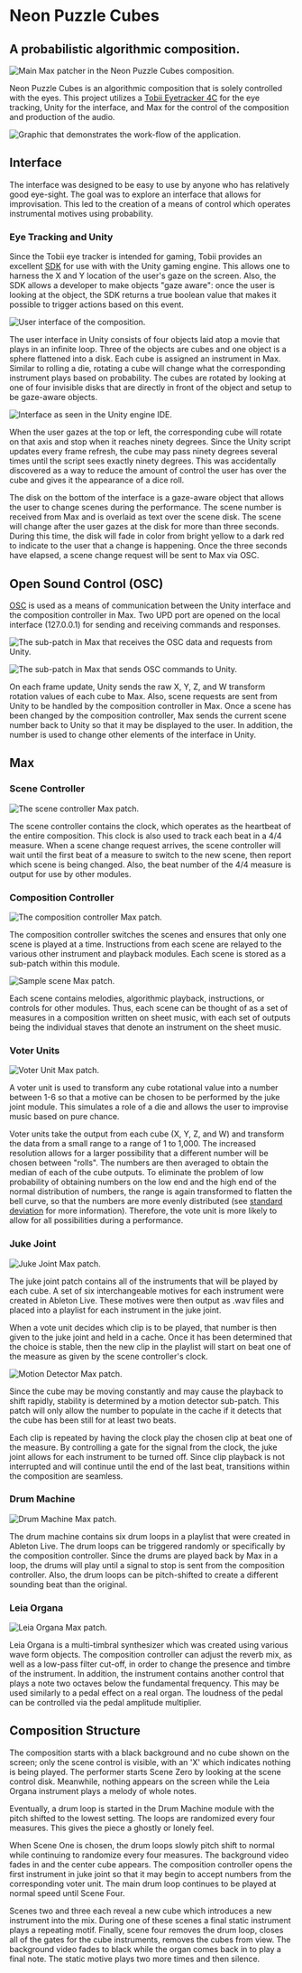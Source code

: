 # Neon Puzzle Cubes
## A probabilistic algorithmic composition.
![Main Max patcher in the Neon Puzzle Cubes composition.](https://raw.githubusercontent.com/boomninjavanish/media/master/neonPuzzleCubes/maxMain.png)

Neon Puzzle Cubes is an algorithmic composition that is solely controlled with the eyes. This project utilizes a [Tobii Eyetracker 4C](https://gaming.tobii.com/product/tobii-eye-tracker-4c/) for the eye tracking, Unity for the interface, and Max for the control of the composition and production of the audio.

![Graphic that demonstrates the work-flow of the application.](https://raw.githubusercontent.com/boomninjavanish/media/master/neonPuzzleCubes/workflow.png)

## Interface

The interface was designed to be easy to use by anyone who has relatively good eye-sight. The goal was to explore an interface that allows for improvisation. This led to the creation of a means of control which operates instrumental motives using probability.

### Eye Tracking and Unity

Since the Tobii eye tracker is intended for gaming, Tobii provides an excellent [SDK](https://developer.tobii.com/pc-gaming/unity-sdk/) for use with with the Unity gaming engine. This allows one to harness the X and Y location of the user's gaze on the screen. Also, the SDK allows a developer to make objects "gaze aware": once the user is looking at the object, the SDK returns a true boolean value that makes it possible to trigger actions based on this event.

![User interface of the composition.](https://raw.githubusercontent.com/boomninjavanish/media/master/neonPuzzleCubes/userInterface.png)

The user interface in Unity consists of four objects laid atop a movie that plays in an infinite loop. Three of the objects are cubes and one object is a sphere flattened into a disk. Each cube is assigned an instrument in Max. Similar to rolling a die, rotating a cube will change what the corresponding instrument plays based on probability. The cubes are rotated by looking at one of four invisible disks that are directly in front of the object and setup to be gaze-aware objects. 

![Interface as seen in the Unity engine IDE.](https://raw.githubusercontent.com/boomninjavanish/media/master/neonPuzzleCubes/userInterfaceUnity.png)

When the user gazes at the top or left, the corresponding cube will rotate on that axis and stop when it reaches ninety degrees. Since the Unity script updates every frame refresh, the cube may pass ninety degrees several times until the script sees exactly ninety degrees. This was accidentally discovered as a way to reduce the amount of control the user has over the cube and gives it the appearance of a dice roll.

The disk on the bottom of the interface is a gaze-aware object that allows the user to change scenes during the performance. The scene number is received from Max and is overlaid as text over the scene disk. The scene will change after the user gazes at the disk for more than three seconds. During this time, the disk will fade in color from bright yellow to a dark red to indicate to the user that a change is happening. Once the three seconds have elapsed, a scene change request will be sent to Max via OSC.

## Open Sound Control (OSC)

[OSC](http://opensoundcontrol.org/introduction-osc) is used as a means of communication between the Unity interface and the composition controller in Max. Two UPD port are opened on the local interface (127.0.0.1) for sending and receiving commands and responses.  

![The sub-patch in Max that receives the OSC data and requests from Unity.](https://raw.githubusercontent.com/boomninjavanish/media/master/neonPuzzleCubes/maxOscReceiver.png)

![The sub-patch in Max that sends OSC commands to Unity.](https://raw.githubusercontent.com/boomninjavanish/media/master/neonPuzzleCubes/maxOscSender.png)

On each frame update, Unity sends the raw X, Y, Z, and W transform rotation values of each cube to Max. Also, scene requests are sent from Unity to be handled by the composition controller in Max. Once a scene has been changed by the composition controller, Max sends the current scene number back to Unity so that it may be displayed to the user. In addition, the number is used to change other elements of the interface in Unity. 

## Max

### Scene Controller

![The scene controller Max patch.](https://raw.githubusercontent.com/boomninjavanish/media/master/neonPuzzleCubes/maxSceneController.png)

The scene controller contains the clock, which operates as the heartbeat of the entire composition. This clock is also used to track each beat in a 4/4 measure. When a scene change request arrives, the scene controller will wait until the first beat of a measure to switch to the new scene, then report which scene is being changed. Also, the beat number of the 4/4 measure is output for use by other modules.

### Composition Controller

![The composition controller Max patch.](https://raw.githubusercontent.com/boomninjavanish/media/master/neonPuzzleCubes/maxCompController.png)

The composition controller switches the scenes and ensures that only one scene is played at a time. Instructions from each scene are relayed to the various other instrument and playback modules. Each scene is stored as a sub-patch within this module.

![Sample scene Max patch.](https://raw.githubusercontent.com/boomninjavanish/media/master/neonPuzzleCubes/maxScene.png)

Each scene contains melodies, algorithmic playback, instructions, or controls for other modules. Thus, each scene can be thought of as a set of measures in a composition written on sheet music, with each set of outputs being the individual staves that denote an instrument on the sheet music.

### Voter Units 

![Voter Unit Max patch.](https://raw.githubusercontent.com/boomninjavanish/media/master/neonPuzzleCubes/maxVoterUnit.png)

A voter unit is used to transform any cube rotational value into a number between 1-6 so that a motive can be chosen to be performed by the juke joint module. This simulates a role of a die and allows the user to improvise music based on pure chance.

Voter units take the output from each cube (X, Y, Z, and W) and transform the data from a small range to a range of 1 to 1,000. The increased resolution allows for a larger possibility that a different number will be chosen between "rolls". The numbers are then averaged to obtain the median of each of the cube outputs. To eliminate the problem of low probability of obtaining numbers on the low end and the high end of the normal distribution of numbers, the range is again transformed to flatten the bell curve, so that the numbers are more evenly distributed (see [standard deviation](https://en.wikipedia.org/wiki/Standard_deviation) for more information). Therefore, the vote unit is more likely to allow for all possibilities during a performance.

### Juke Joint

![Juke Joint Max patch.](https://raw.githubusercontent.com/boomninjavanish/media/master/neonPuzzleCubes/maxJukeJoint.png)

The juke joint patch contains all of the instruments that will be played by each cube. A set of six interchangeable motives for each instrument were created in Ableton Live. These motives were then output as .wav files and placed into a playlist for each instrument in the juke joint.

When a vote unit decides which clip is to be played, that number is then given to the juke joint and held in a cache. Once it has been determined that the choice is stable, then the new clip in the playlist will start on beat one of the measure as given by the scene controller's clock. 

![Motion Detector Max patch.](https://raw.githubusercontent.com/boomninjavanish/media/master/neonPuzzleCubes/maxMotionDetector.png)

Since the cube may be moving constantly and may cause the playback to shift rapidly, stability is determined by a motion detector sub-patch. This patch will only allow the number to populate in the cache if it detects that the cube has been still for at least two beats.

Each clip is repeated by having the clock play the chosen clip at beat one of the measure. By controlling a gate for the signal from the clock, the juke joint allows for each instrument to be turned off. Since clip playback is not interrupted and will continue until the end of the last beat, transitions within the composition are seamless.

### Drum Machine

![Drum Machine Max patch.](https://raw.githubusercontent.com/boomninjavanish/media/master/neonPuzzleCubes/maxDrumMachine.png)

The drum machine contains six drum loops in a playlist that were created in Ableton Live. The drum loops can be triggered randomly or specifically by the composition controller. Since the drums are played back by Max in a loop, the drums will play until a signal to stop is sent from the composition controller. Also, the drum loops can be pitch-shifted to create a different sounding beat than the original.

### Leia Organa

![Leia Organa Max patch.](https://raw.githubusercontent.com/boomninjavanish/media/master/neonPuzzleCubes/maxLeiaOrgana.png)

Leia Organa is a multi-timbral synthesizer which was created using various wave form objects. The composition controller can adjust the reverb mix, as well as a low-pass filter cut-off, in order to change the presence and timbre of the instrument. In addition, the instrument contains another control that plays a note two octaves below the fundamental frequency. This may be used similarly to a pedal effect on a real organ. The loudness of the pedal can be controlled via the pedal amplitude multiplier.

## Composition Structure

The composition starts with a black background and no cube shown on the screen; only the scene control is visible, with an 'X' which indicates nothing is being played. The performer starts Scene Zero by looking at the scene control disk. Meanwhile, nothing appears on the screen while the Leia Organa instrument plays a melody of whole notes. 

Eventually, a drum loop is started in the Drum Machine module with the pitch shifted to the lowest setting. The loops are randomized every four measures. This gives the piece a ghostly or lonely feel.

When Scene One is chosen, the drum loops slowly pitch shift to normal while continuing to randomize every four measures. The background video fades in and the center cube appears. The composition controller opens the first instrument in juke joint so that it may begin to accept numbers from the corresponding voter unit. The main drum loop continues to be played at normal speed until Scene Four.

Scenes two and three each reveal a new cube which introduces a new instrument into the mix. During one of these scenes a final static instrument plays a repeating motif. Finally, scene four removes the drum loop, closes all of the gates for the cube instruments, removes the cubes from view. The background video fades to black while the organ comes back in to play a final note. The static motive plays two more times and then silence.
